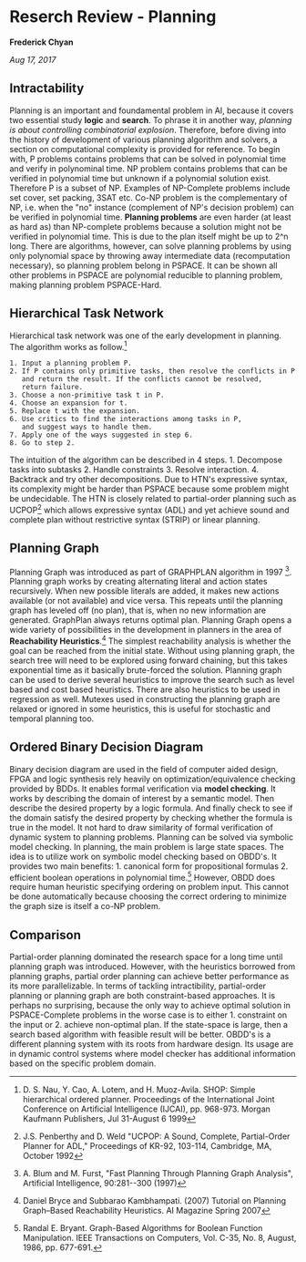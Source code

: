 # Reserch Review - Planning
__Frederick Chyan__

*Aug 17, 2017*

## Intractability
Planning is an important and foundamental problem in AI, because it covers two essential study **logic** and **search**. To phrase it in another way, _planning is about controlling combinatorial explosion_. Therefore, before diving into the history of development of various planning algorithm and solvers, a section on computational complexity is provided for reference. To begin with, P problems contains problems that can be solved in polynomial time and verify in polynominal time. NP problem contains problems that can be verified in polynomial time but unknown if a polynomial solution exist. Therefore P is a subset of NP. Examples of NP-Complete problems include set cover, set packing, 3SAT etc. Co-NP problem is the complementary of NP, i.e. when the "no" instance (complement of NP's decision problem) can be verified in polynomial time. **Planning problems** are even harder (at least as hard as) than NP-complete problems because a solution might not be verified in polynomial time. This is due to the plan itself might be up to 2^n long. There are algorithms, however, can solve planning problems by using only polynomial space by throwing away intermediate data (recomputation necessary), so planning problem belong in PSPACE. It can be shown all other problems in PSPACE are polynomial reducible to planning problem, making planning problem PSPACE-Hard.

## Hierarchical Task Network
Hierarchical task network was one of the early development in planning. The algorithm works as follow.[^Nau1999]

```
1. Input a planning problem P.
2. If P contains only primitive tasks, then resolve the conflicts in P 
   and return the result. If the conflicts cannot be resolved,
   return failure.
3. Choose a non-primitive task t in P.
4. Choose an expansion for t.
5. Replace t with the expansion.
6. Use critics to find the interactions among tasks in P, 
   and suggest ways to handle them.
7. Apply one of the ways suggested in step 6. 
8. Go to step 2.
```
The intuition of the algorithm can be described in 4 steps. 1. Decompose tasks into subtasks 2. Handle constraints 3. Resolve interaction. 4. Backtrack and try other decompositions.
Due to HTN's expressive syntax, its complexity might be harder than PSPACE because some problem might be undecidable. The HTN is closely related to partial-order planning such as UCPOP[^Penberthy1992] which allows expressive syntax (ADL) and yet achieve sound and complete plan without restrictive syntax (STRIP) or linear planning.

## Planning Graph

Planning Graph was introduced as part of GRAPHPLAN algorithm in 1997 [^Blum1997]. Planning graph works by creating alternating literal and action states recursively. When new possible literals are added, it makes new actions available (or not available) and vice versa. This repeats until the planning graph has leveled off (no plan), that is, when no new information are generated. GraphPlan always returns optimal plan. Planning Graph opens a wide variety of possibilities in the development in planners in the area of **Reachability Heuristics**.[^bryce2007] The simplest reachability analysis is whether the goal can be reached from the initial state. Without using planning graph, the search tree will need to be explored using forward chaining, but this takes exponential time as it basically brute-forced the solution. Planning graph can be used to derive several heuristics to improve the search such as level based and cost based heuristics. There are also heuristics to be used in regression as well. Mutexes used in constructing the planning graph are relaxed or ignored in some heuristics, this is useful for stochastic and temporal planning too.

## Ordered Binary Decision Diagram
Binary decision diagram are used in the field of computer aided design, FPGA and logic synthesis rely heavily on optimization/equivalence checking provided by BDDs. It enables formal verification via **model checking**. It works by describing the domain of interest by a semantic model. Then describe the desired property by a logic formula. And finally check to see if the domain satisfy the desired property by checking whether the formula is true in the model. It not hard to draw similarity of formal verification of dynamic system to planning problems. Planning can be solved via symbolic model checking. In planning, the main problem is large state spaces. The idea is to utilize work on symbolic model checking based on OBDD's. It provides two main benefits: 1. canonical form for propositional formulas 2. efficient boolean operations in polynomial time.[^Bryant1986] However, OBDD does require human heuristic specifying ordering on problem input. This cannot be done automatically because choosing the correct ordering to minimize the graph size is itself a co-NP problem. 

## Comparison
Partial-order planning dominated the research space for a long time until planning graph was introduced. However, with the heuristics borrowed from planning graphs, partial order planning can achieve better performance as its more parallelizable. In terms of tackling intractibility, partial-order planning or planning graph are both constraint-based approaches. It is perhaps no surprising, because the only way to achieve optimal solution in PSPACE-Complete problems in the worse case is to either 1. constraint on the input or 2. achieve non-optimal plan. If the state-space is large, then a search based algorithm with feasible result will be better.
OBDD's is a different planning system with its roots from hardware design. Its usage are in dynamic control systems where model checker has additional information based on the specific problem domain. 

[^Nau1999]: D. S. Nau, Y. Cao, A. Lotem, and H. Muoz-Avila. SHOP: Simple hierarchical ordered planner. Proceedings of the International Joint Conference on Artificial Intelligence (IJCAI), pp. 968-973. Morgan Kaufmann Publishers, Jul 31-August 6 1999
[^Penberthy1992]: J.S. Penberthy and D. Weld "UCPOP: A Sound, Complete, Partial-Order Planner for ADL," Proceedings of KR-92, 103-114, Cambridge, MA, October 1992
[^bryce2007]: Daniel Bryce and Subbarao Kambhampati. (2007) Tutorial on Planning Graph–Based Reachability Heuristics. AI Magazine Spring 2007
[^Blum1997]: A. Blum and M. Furst, "Fast Planning Through Planning Graph Analysis", Artificial Intelligence, 90:281--300 (1997)
[^Bryant1986]: Randal E. Bryant. Graph-Based Algorithms for Boolean Function Manipulation. IEEE Transactions on Computers, Vol. C-35, No. 8, August, 1986, pp. 677-691.